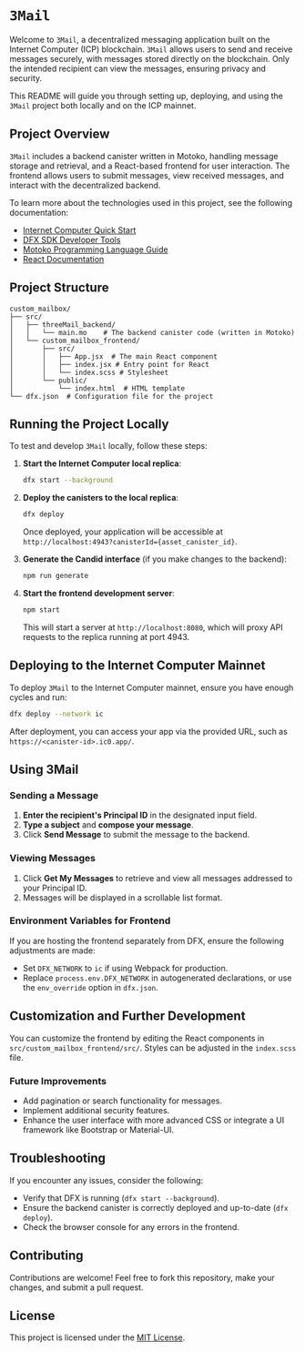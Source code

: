 
# `3Mail`

Welcome to `3Mail`, a decentralized messaging application built on the Internet Computer (ICP) blockchain. `3Mail` allows users to send and receive messages securely, with messages stored directly on the blockchain. Only the intended recipient can view the messages, ensuring privacy and security.

This README will guide you through setting up, deploying, and using the `3Mail` project both locally and on the ICP mainnet.

## Project Overview

`3Mail` includes a backend canister written in Motoko, handling message storage and retrieval, and a React-based frontend for user interaction. The frontend allows users to submit messages, view received messages, and interact with the decentralized backend.

To learn more about the technologies used in this project, see the following documentation:

- [Internet Computer Quick Start](https://internetcomputer.org/docs/current/developer-docs/setup/deploy-locally)
- [DFX SDK Developer Tools](https://internetcomputer.org/docs/current/developer-docs/setup/install)
- [Motoko Programming Language Guide](https://internetcomputer.org/docs/current/motoko/main/motoko)
- [React Documentation](https://reactjs.org/docs/getting-started.html)

## Project Structure

```plaintext
custom_mailbox/
├── src/
│   ├── threeMail_backend/
│   │   └── main.mo    # The backend canister code (written in Motoko)
│   └── custom_mailbox_frontend/
│       ├── src/
│       │   ├── App.jsx  # The main React component
│       │   ├── index.jsx # Entry point for React
│       │   └── index.scss # Stylesheet
│       └── public/
│           └── index.html  # HTML template
└── dfx.json  # Configuration file for the project
```

## Running the Project Locally

To test and develop `3Mail` locally, follow these steps:

1. **Start the Internet Computer local replica**:
   ```bash
   dfx start --background
   ```

2. **Deploy the canisters to the local replica**:
   ```bash
   dfx deploy
   ```

   Once deployed, your application will be accessible at `http://localhost:4943?canisterId={asset_canister_id}`.

3. **Generate the Candid interface** (if you make changes to the backend):
   ```bash
   npm run generate
   ```

4. **Start the frontend development server**:
   ```bash
   npm start
   ```

   This will start a server at `http://localhost:8080`, which will proxy API requests to the replica running at port 4943.

## Deploying to the Internet Computer Mainnet

To deploy `3Mail` to the Internet Computer mainnet, ensure you have enough cycles and run:

```bash
dfx deploy --network ic
```

After deployment, you can access your app via the provided URL, such as `https://<canister-id>.ic0.app/`.

## Using 3Mail

### Sending a Message

1. **Enter the recipient's Principal ID** in the designated input field.
2. **Type a subject** and **compose your message**.
3. Click **Send Message** to submit the message to the backend.

### Viewing Messages

1. Click **Get My Messages** to retrieve and view all messages addressed to your Principal ID.
2. Messages will be displayed in a scrollable list format.

### Environment Variables for Frontend

If you are hosting the frontend separately from DFX, ensure the following adjustments are made:

- Set `DFX_NETWORK` to `ic` if using Webpack for production.
- Replace `process.env.DFX_NETWORK` in autogenerated declarations, or use the `env_override` option in `dfx.json`.

## Customization and Further Development

You can customize the frontend by editing the React components in `src/custom_mailbox_frontend/src/`. Styles can be adjusted in the `index.scss` file. 

### Future Improvements

- Add pagination or search functionality for messages.
- Implement additional security features.
- Enhance the user interface with more advanced CSS or integrate a UI framework like Bootstrap or Material-UI.

## Troubleshooting

If you encounter any issues, consider the following:

- Verify that DFX is running (`dfx start --background`).
- Ensure the backend canister is correctly deployed and up-to-date (`dfx deploy`).
- Check the browser console for any errors in the frontend.

## Contributing

Contributions are welcome! Feel free to fork this repository, make your changes, and submit a pull request.

## License

This project is licensed under the [MIT License](LICENSE).
